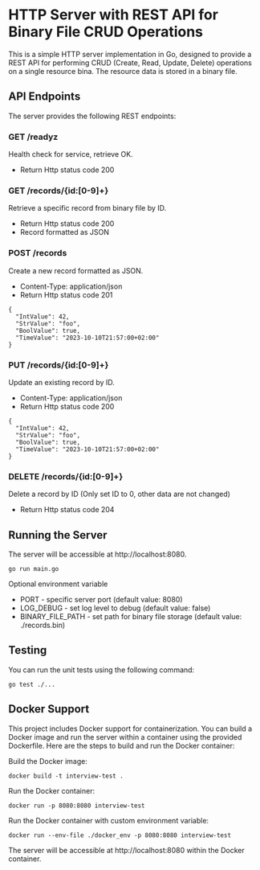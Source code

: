 # HTTP Server with REST API for Binary File CRUD Operations

This is a simple HTTP server implementation in Go, designed to provide a REST API for performing
CRUD (Create, Read, Update, Delete) operations on a single resource bina.
The resource data is stored in a binary file.

## API Endpoints

The server provides the following REST endpoints:

### GET /readyz

Health check for service, retrieve OK.

+ Return Http status code 200

### GET /records/{id:[0-9]+}

Retrieve a specific record from binary file by ID.

+ Return Http status code 200
+ Record formatted as JSON

### POST /records

Create a new record formatted as JSON.

+ Content-Type: application/json
+ Return Http status code 201

```
{
  "IntValue": 42,
  "StrValue": "foo",
  "BoolValue": true,
  "TimeValue": "2023-10-10T21:57:00+02:00"
}
```

### PUT /records/{id:[0-9]+}

Update an existing record by ID.

+ Content-Type: application/json
+ Return Http status code 200

```
{
  "IntValue": 42,
  "StrValue": "foo",
  "BoolValue": true,
  "TimeValue": "2023-10-10T21:57:00+02:00"
}
```

### DELETE /records/{id:[0-9]+}

Delete a record by ID (Only set ID to 0, other data are not changed)

+ Return Http status code 204

## Running the Server

The server will be accessible at http://localhost:8080.

```
go run main.go
```

Optional environment variable

+ PORT - specific server port (default value: 8080)
+ LOG_DEBUG - set log level to debug (default value: false)
+ BINARY_FILE_PATH - set path for binary file storage (default value: ./records.bin)

## Testing

You can run the unit tests using the following command:

```
go test ./...
```

## Docker Support

This project includes Docker support for containerization. You can build a Docker image and run the server within a container using the provided Dockerfile. Here are the steps to build and run the Docker container:

Build the Docker image:

```
docker build -t interview-test .
```

Run the Docker container:

```
docker run -p 8080:8080 interview-test
```

Run the Docker container with custom environment variable:

```
docker run --env-file ./docker_env -p 8080:8080 interview-test
```

The server will be accessible at http://localhost:8080 within the Docker container.


